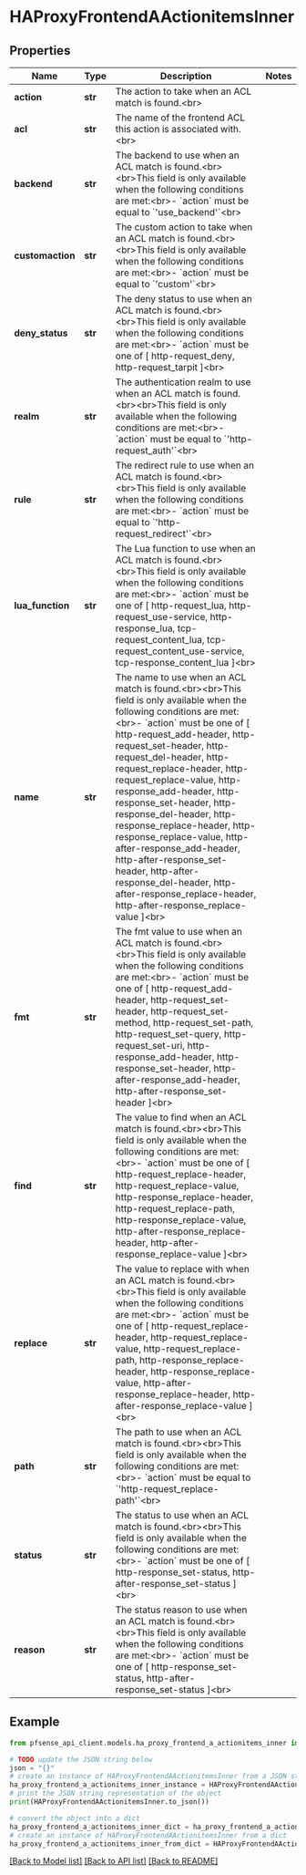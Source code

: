 # HAProxyFrontendAActionitemsInner


## Properties

Name | Type | Description | Notes
------------ | ------------- | ------------- | -------------
**action** | **str** | The action to take when an ACL match is found.&lt;br&gt; | 
**acl** | **str** | The name of the frontend ACL this action is associated with.&lt;br&gt; | 
**backend** | **str** | The backend to use when an ACL match is found.&lt;br&gt;&lt;br&gt;This field is only available when the following conditions are met:&lt;br&gt;- &#x60;action&#x60; must be equal to &#x60;&#39;use_backend&#39;&#x60;&lt;br&gt; | 
**customaction** | **str** | The custom action to take when an ACL match is found.&lt;br&gt;&lt;br&gt;This field is only available when the following conditions are met:&lt;br&gt;- &#x60;action&#x60; must be equal to &#x60;&#39;custom&#39;&#x60;&lt;br&gt; | 
**deny_status** | **str** | The deny status to use when an ACL match is found.&lt;br&gt;&lt;br&gt;This field is only available when the following conditions are met:&lt;br&gt;- &#x60;action&#x60; must be one of [ http-request_deny, http-request_tarpit ]&lt;br&gt; | 
**realm** | **str** | The authentication realm to use when an ACL match is found.&lt;br&gt;&lt;br&gt;This field is only available when the following conditions are met:&lt;br&gt;- &#x60;action&#x60; must be equal to &#x60;&#39;http-request_auth&#39;&#x60;&lt;br&gt; | 
**rule** | **str** | The redirect rule to use when an ACL match is found.&lt;br&gt;&lt;br&gt;This field is only available when the following conditions are met:&lt;br&gt;- &#x60;action&#x60; must be equal to &#x60;&#39;http-request_redirect&#39;&#x60;&lt;br&gt; | 
**lua_function** | **str** | The Lua function to use when an ACL match is found.&lt;br&gt;&lt;br&gt;This field is only available when the following conditions are met:&lt;br&gt;- &#x60;action&#x60; must be one of [ http-request_lua, http-request_use-service, http-response_lua, tcp-request_content_lua, tcp-request_content_use-service, tcp-response_content_lua ]&lt;br&gt; | 
**name** | **str** | The name to use when an ACL match is found.&lt;br&gt;&lt;br&gt;This field is only available when the following conditions are met:&lt;br&gt;- &#x60;action&#x60; must be one of [ http-request_add-header, http-request_set-header, http-request_del-header, http-request_replace-header, http-request_replace-value, http-response_add-header, http-response_set-header, http-response_del-header, http-response_replace-header, http-response_replace-value, http-after-response_add-header, http-after-response_set-header, http-after-response_del-header, http-after-response_replace-header, http-after-response_replace-value ]&lt;br&gt; | 
**fmt** | **str** | The fmt value to use when an ACL match is found.&lt;br&gt;&lt;br&gt;This field is only available when the following conditions are met:&lt;br&gt;- &#x60;action&#x60; must be one of [ http-request_add-header, http-request_set-header, http-request_set-method, http-request_set-path, http-request_set-query, http-request_set-uri, http-response_add-header, http-response_set-header, http-after-response_add-header, http-after-response_set-header ]&lt;br&gt; | 
**find** | **str** | The value to find when an ACL match is found.&lt;br&gt;&lt;br&gt;This field is only available when the following conditions are met:&lt;br&gt;- &#x60;action&#x60; must be one of [ http-request_replace-header, http-request_replace-value, http-response_replace-header, http-request_replace-path, http-response_replace-value, http-after-response_replace-header, http-after-response_replace-value ]&lt;br&gt; | 
**replace** | **str** | The value to replace with when an ACL match is found.&lt;br&gt;&lt;br&gt;This field is only available when the following conditions are met:&lt;br&gt;- &#x60;action&#x60; must be one of [ http-request_replace-header, http-request_replace-value, http-request_replace-path, http-response_replace-header, http-response_replace-value, http-after-response_replace-header, http-after-response_replace-value ]&lt;br&gt; | 
**path** | **str** | The path to use when an ACL match is found.&lt;br&gt;&lt;br&gt;This field is only available when the following conditions are met:&lt;br&gt;- &#x60;action&#x60; must be equal to &#x60;&#39;http-request_replace-path&#39;&#x60;&lt;br&gt; | 
**status** | **str** | The status to use when an ACL match is found.&lt;br&gt;&lt;br&gt;This field is only available when the following conditions are met:&lt;br&gt;- &#x60;action&#x60; must be one of [ http-response_set-status, http-after-response_set-status ]&lt;br&gt; | 
**reason** | **str** | The status reason to use when an ACL match is found.&lt;br&gt;&lt;br&gt;This field is only available when the following conditions are met:&lt;br&gt;- &#x60;action&#x60; must be one of [ http-response_set-status, http-after-response_set-status ]&lt;br&gt; | 

## Example

```python
from pfsense_api_client.models.ha_proxy_frontend_a_actionitems_inner import HAProxyFrontendAActionitemsInner

# TODO update the JSON string below
json = "{}"
# create an instance of HAProxyFrontendAActionitemsInner from a JSON string
ha_proxy_frontend_a_actionitems_inner_instance = HAProxyFrontendAActionitemsInner.from_json(json)
# print the JSON string representation of the object
print(HAProxyFrontendAActionitemsInner.to_json())

# convert the object into a dict
ha_proxy_frontend_a_actionitems_inner_dict = ha_proxy_frontend_a_actionitems_inner_instance.to_dict()
# create an instance of HAProxyFrontendAActionitemsInner from a dict
ha_proxy_frontend_a_actionitems_inner_from_dict = HAProxyFrontendAActionitemsInner.from_dict(ha_proxy_frontend_a_actionitems_inner_dict)
```
[[Back to Model list]](../README.md#documentation-for-models) [[Back to API list]](../README.md#documentation-for-api-endpoints) [[Back to README]](../README.md)


